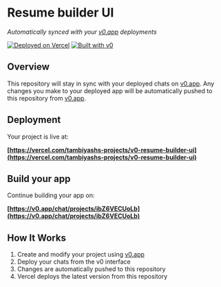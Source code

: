 # Resume builder UI

*Automatically synced with your [v0.app](https://v0.app) deployments*

[![Deployed on Vercel](https://img.shields.io/badge/Deployed%20on-Vercel-black?style=for-the-badge&logo=vercel)](https://vercel.com/tambiyashs-projects/v0-resume-builder-ui)
[![Built with v0](https://img.shields.io/badge/Built%20with-v0.app-black?style=for-the-badge)](https://v0.app/chat/projects/ibZ6VECUoLb)

## Overview

This repository will stay in sync with your deployed chats on [v0.app](https://v0.app).
Any changes you make to your deployed app will be automatically pushed to this repository from [v0.app](https://v0.app).

## Deployment

Your project is live at:

**[https://vercel.com/tambiyashs-projects/v0-resume-builder-ui](https://vercel.com/tambiyashs-projects/v0-resume-builder-ui)**

## Build your app

Continue building your app on:

**[https://v0.app/chat/projects/ibZ6VECUoLb](https://v0.app/chat/projects/ibZ6VECUoLb)**

## How It Works

1. Create and modify your project using [v0.app](https://v0.app)
2. Deploy your chats from the v0 interface
3. Changes are automatically pushed to this repository
4. Vercel deploys the latest version from this repository